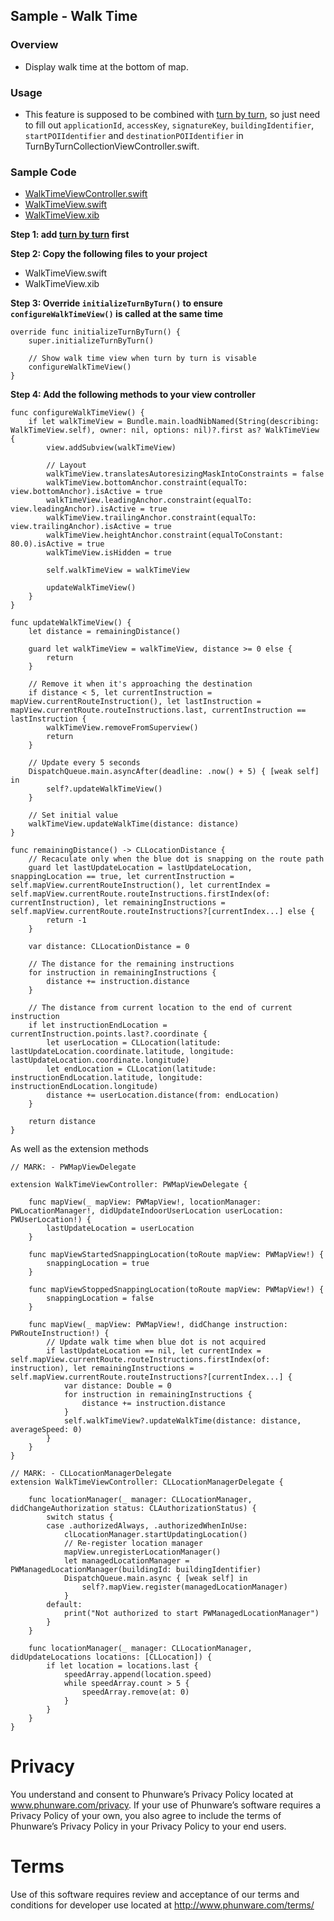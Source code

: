 ## Sample - Walk Time

### Overview
- Display walk time at the bottom of map.

### Usage

- This feature is supposed to be combined with [turn by turn](./TurnByTurn.md), so just need to fill out `applicationId`, `accessKey`, `signatureKey`, `buildingIdentifier`, `startPOIIdentifier` and `destinationPOIIdentifier` in TurnByTurnCollectionViewController.swift.

### Sample Code 
- [WalkTimeViewController.swift](https://github.com/phunware/maas-mapping-ios-sdk/blob/readme/Samples/MapScenarios/MapScenarios/Scenarios/WalkTime/WalkTimeViewController.swift)
- [WalkTimeView.swift](https://github.com/phunware/maas-mapping-ios-sdk/blob/readme/Samples/MapScenarios/MapScenarios/Scenarios/WalkTime/Views/WalkTimeView.swift)
- [WalkTimeView.xib](https://github.com/phunware/maas-mapping-ios-sdk/blob/readme/Samples/MapScenarios/MapScenarios/Scenarios/WalkTime/Views/WalkTimeView.xib)

**Step 1: add [turn by turn](./TurnByTurn.md) first**

**Step 2: Copy the following files to your project**

- WalkTimeView.swift 
- WalkTimeView.xib 

**Step 3: Override `initializeTurnByTurn()` to ensure `configureWalkTimeView()` is called at the same time**

```
override func initializeTurnByTurn() {
	super.initializeTurnByTurn()

	// Show walk time view when turn by turn is visable
	configureWalkTimeView()
}
```

**Step 4: Add the following methods to your view controller**

```
func configureWalkTimeView() {
    if let walkTimeView = Bundle.main.loadNibNamed(String(describing: WalkTimeView.self), owner: nil, options: nil)?.first as? WalkTimeView {
        view.addSubview(walkTimeView)
        
        // Layout
        walkTimeView.translatesAutoresizingMaskIntoConstraints = false
        walkTimeView.bottomAnchor.constraint(equalTo: view.bottomAnchor).isActive = true
        walkTimeView.leadingAnchor.constraint(equalTo: view.leadingAnchor).isActive = true
        walkTimeView.trailingAnchor.constraint(equalTo: view.trailingAnchor).isActive = true
        walkTimeView.heightAnchor.constraint(equalToConstant: 80.0).isActive = true
        walkTimeView.isHidden = true
        
        self.walkTimeView = walkTimeView
        
        updateWalkTimeView()
    }
}

func updateWalkTimeView() {
    let distance = remainingDistance()
    
    guard let walkTimeView = walkTimeView, distance >= 0 else {
        return
    }
    
    // Remove it when it's approaching the destination
    if distance < 5, let currentInstruction = mapView.currentRouteInstruction(), let lastInstruction = mapView.currentRoute.routeInstructions.last, currentInstruction == lastInstruction {
        walkTimeView.removeFromSuperview()
        return
    }
    
    // Update every 5 seconds
    DispatchQueue.main.asyncAfter(deadline: .now() + 5) { [weak self] in
        self?.updateWalkTimeView()
    }
    
    // Set initial value
    walkTimeView.updateWalkTime(distance: distance)
}

func remainingDistance() -> CLLocationDistance {
    // Recaculate only when the blue dot is snapping on the route path
    guard let lastUpdateLocation = lastUpdateLocation, snappingLocation == true, let currentInstruction = self.mapView.currentRouteInstruction(), let currentIndex = self.mapView.currentRoute.routeInstructions.firstIndex(of: currentInstruction), let remainingInstructions = self.mapView.currentRoute.routeInstructions?[currentIndex...] else {
        return -1
    }
    
    var distance: CLLocationDistance = 0
    
    // The distance for the remaining instructions
    for instruction in remainingInstructions {
        distance += instruction.distance
    }
    
    // The distance from current location to the end of current instruction
    if let instructionEndLocation = currentInstruction.points.last?.coordinate {
        let userLocation = CLLocation(latitude: lastUpdateLocation.coordinate.latitude, longitude: lastUpdateLocation.coordinate.longitude)
        let endLocation = CLLocation(latitude: instructionEndLocation.latitude, longitude: instructionEndLocation.longitude)
        distance += userLocation.distance(from: endLocation)
    }
    
    return distance
}
```

As well as the extension methods

```
// MARK: - PWMapViewDelegate

extension WalkTimeViewController: PWMapViewDelegate {
    
    func mapView(_ mapView: PWMapView!, locationManager: PWLocationManager!, didUpdateIndoorUserLocation userLocation: PWUserLocation!) {
        lastUpdateLocation = userLocation
    }
    
    func mapViewStartedSnappingLocation(toRoute mapView: PWMapView!) {
        snappingLocation = true
    }
    
    func mapViewStoppedSnappingLocation(toRoute mapView: PWMapView!) {
        snappingLocation = false
    }
    
    func mapView(_ mapView: PWMapView!, didChange instruction: PWRouteInstruction!) {
        // Update walk time when blue dot is not acquired
        if lastUpdateLocation == nil, let currentIndex = self.mapView.currentRoute.routeInstructions.firstIndex(of: instruction), let remainingInstructions = self.mapView.currentRoute.routeInstructions?[currentIndex...] {
            var distance: Double = 0
            for instruction in remainingInstructions {
                distance += instruction.distance
            }
            self.walkTimeView?.updateWalkTime(distance: distance, averageSpeed: 0)
        }
    }
}

// MARK: - CLLocationManagerDelegate
extension WalkTimeViewController: CLLocationManagerDelegate {
    
    func locationManager(_ manager: CLLocationManager, didChangeAuthorization status: CLAuthorizationStatus) {
        switch status {
        case .authorizedAlways, .authorizedWhenInUse:
            clLocationManager.startUpdatingLocation()
            // Re-register location manager
            mapView.unregisterLocationManager()
            let managedLocationManager = PWManagedLocationManager(buildingId: buildingIdentifier)
            DispatchQueue.main.async { [weak self] in
                self?.mapView.register(managedLocationManager)
            }
        default:
            print("Not authorized to start PWManagedLocationManager")
        }
    }
    
    func locationManager(_ manager: CLLocationManager, didUpdateLocations locations: [CLLocation]) {
        if let location = locations.last {
            speedArray.append(location.speed)
            while speedArray.count > 5 {
                speedArray.remove(at: 0)
            }
        }
    }
}
```

# Privacy
You understand and consent to Phunware’s Privacy Policy located at www.phunware.com/privacy. If your use of Phunware’s software requires a Privacy Policy of your own, you also agree to include the terms of Phunware’s Privacy Policy in your Privacy Policy to your end users.

# Terms
Use of this software requires review and acceptance of our terms and conditions for developer use located at http://www.phunware.com/terms/
